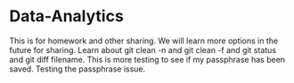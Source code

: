 # Data-Analytics
This is for homework and other sharing.
We will learn more options in the future for sharing.
Learn about git clean -n and git clean -f and git status
and git diff filename.  This is more testing to see if my
passphrase has been saved.  Testing the passphrase issue.
